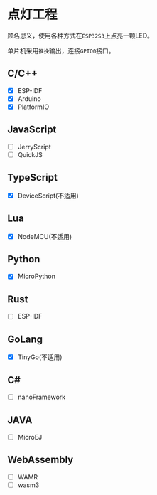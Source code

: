 # 点灯工程



顾名思义，使用各种方式在`ESP32S3`上点亮一颗LED。



单片机采用`推挽`输出，连接`GPIO0`接口。


## C/C++

- [x] ESP-IDF
- [x] Arduino
- [x] PlatformIO

## JavaScript

- [ ] JerryScript
- [ ] QuickJS

## TypeScript
- [x] DeviceScript(不适用)

## Lua
- [x] NodeMCU(不适用)

## Python
- [x] MicroPython

## Rust
- [ ] ESP-IDF

## GoLang
- [x] TinyGo(不适用)

## C#
- [ ] nanoFramework

## JAVA
- [ ] MicroEJ

## WebAssembly 
- [ ] WAMR
- [ ] wasm3

